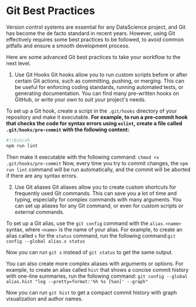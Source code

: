 # Git Best Practices

Version control systems are essential for any DataScience  project, and Git has become the de facto standard in recent years. However, using Git effectively requires some best practices to be followed, to avoid common pitfalls and ensure a smooth development process.

Here are some advanced Git best practices to take your workflow to the next level.

1. Use Git Hooks
Git hooks allow you to run custom scripts before or after certain Git actions, such as committing, pushing, or merging. This can be useful for enforcing coding standards, running automated tests, or generating documentation. You can find many pre-written hooks on GitHub, or write your own to suit your project's needs.

To set up a Git hook, create a script in the `.git/hooks` directory of your repository and make it executable.
**For example, to run a pre-commit hook that checks the code for syntax errors using `eslint`, create a file called `.git/hooks/pre-commit` with the following content:**

```bash
#!/bin/sh
npm run lint
```
Then make it executable with the following command: `chmod +x .git/hooks/pre-commit`
Now, every time you try to commit changes, the `npm run lint` command will be run automatically, and the commit will be aborted if there are any syntax errors.

2. Use Git aliases
Git aliases allow you to create custom shortcuts for frequently used Git commands. This can save you a lot of time and typing, especially for complex commands with many arguments. You can set up aliases for any Git command, or even for custom scripts or external commands.

To set up a Git alias, use the `git config` command with the `alias.<name>` syntax, where `<name>` is the name of your alias.
For example, to create an alias called `s` for the `status` command, run the following command:`git config --global alias.s status`

Now you can run `git s` instead of `git status` to get the same output.

You can also create more complex aliases with arguments or options. For example, to create an alias called `hist` that shows a concise commit history with one-line summaries, run the following command: `git config --global alias.hist "log --pretty=format:'%h %s [%an]' --graph"`

Now you can run `git hist` to get a compact commit history with graph visualization and author names.
